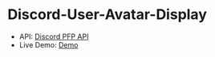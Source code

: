 # Discord-User-Avatar-Display

- API: [Discord PFP API](https://github.com/AdvanceFTeam/Discord-Profile-Picture-API)
- Live Demo: [Demo](discord-user-avatar-display.vercel.app)
